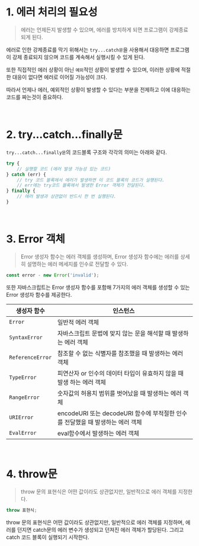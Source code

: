 # 1. 에러 처리의 필요성
> 에러는 언제든지 발생할 수 있으며, 에러를 방치하게 되면 프로그램이 강제종료되게 된다.

에러로 인한 강제종료를 막기 위해서는 `try...catch문`을 사용해서 대응하면 프로그램이 강제 종료되지 않으며 코드를 계속해서 실행시킬 수 있게 된다.

또한 직접적인 에러 상황이 아닌 `예외`적인 상황이 발생할 수 있으며, 이러한 상황에 적절한 대응이 없다면 에러로 이어질 가능성이 크다.

따라서 언제나 에러, 예외적인 상황이 발생할 수 있다는 부분을 전제하고 이에 대응하는 코드를 짜는것이 중요하다.

<br/>

# 2. try...catch...finally문

`try...catch...finally문`의 코드블록 구조와 각각의 의미는 아래와 같다.
```js
try {
	// 실행할 코드 (에러 발생 가능성 있는 코드)
} catch (err) {
	// try 코드 블록에서 에러가 발생하면 이 코드 블록의 코드가 실행된다.
  	// err에는 try코드 블록에서 발생한 Error 객체가 전달된다.
} finally {
	// 에러 발생과 상관없이 반드시 한 번 실행된다.
}
```


<br/>

# 3. Error 객체
> Error 생성자 함수는 에러 객체를 생성하며, Error 생성자 함수에는 에러를 상세히 설명하는 에러 메세지를 인수로 전달할 수 있다.

```js
const error - new Error('invalid');
```

또한 자바스크립트는 Error 생성자 함수를 포함해 7가지의 에러 객체를 생성할 수 있는 Error 생성자 함수를 제공한다.

|생성자 함수|인스턴스|
|---|---|
|`Error`|일반적 에러 객체|
|`SyntaxError`|자바스크립트 문법에 맞지 않는 문을 해석할 때 발생하는 에러 객체|
|`ReferenceError`|참조할 수 없는 식별자를 참조했을 때 발생하는 에러 객체|
|`TypeError`|피연산자 or 인수의 데이터 타입이 유효하지 않을 때 발생 하는 에러 객체|
|`RangeError`|숫자값의 허용치 범위를 벗어났을 때 발생하는 에러 객체|
|`URIError`|encodeURI 또는 decodeURI 함수에 부적절한 인수를 전달했을 때 발생하는 에러 객체|
|`EvalError`|eval함수에서 발생하는 에러 객체|

<br/>

# 4. throw문
> throw 문의 표현식은 어떤 값이라도 상관없지만, 일반적으로 에러 객체를 지정한다.

```js
throw 표현식;
```

throw 문의 표현식은 어떤 값이라도 상관없지만, 일반적으로 에러 객체를 지정하며, 에러를 던지면 catch문의 에러 변수가 생성되고 던져진 에러 객체가 할당된다. 그리고 catch 코드 블록이 실행되기 시작한다.

